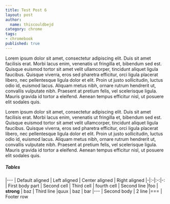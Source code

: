 ```yaml
---
title: Test Post 6
layout: post
author:
  name: thiscouldbejd
category: chrome
tags:
- chromebook
published: true
---
```

Lorem ipsum dolor sit amet, consectetur adipiscing elit. Duis sit amet facilisis erat. Morbi lacus enim, venenatis ut fringilla et, bibendum sed est. Quisque euismod tortor sit amet velit ullamcorper, tincidunt aliquet ligula faucibus. <!--more--> Quisque viverra, eros sed pharetra efficitur, orci ligula placerat libero, nec pellentesque ligula dolor et elit. Proin ut justo sollicitudin, luctus odio id, euismod lacus. Aliquam metus nibh, ornare rutrum hendrerit ut, convallis vulputate nibh. Praesent at pretium felis, vel scelerisque ligula. Mauris gravida id tortor a eleifend. Aenean tempus efficitur nisl, ut posuere elit sodales quis.

Lorem ipsum dolor sit amet, consectetur adipiscing elit. Duis sit amet facilisis erat. Morbi lacus enim, venenatis ut fringilla et, bibendum sed est. Quisque euismod tortor sit amet velit ullamcorper, tincidunt aliquet ligula faucibus. Quisque viverra, eros sed pharetra efficitur, orci ligula placerat libero, nec pellentesque ligula dolor et elit. Proin ut justo sollicitudin, luctus odio id, euismod lacus. Aliquam metus nibh, ornare rutrum hendrerit ut, convallis vulputate nibh. Praesent at pretium felis, vel scelerisque ligula. Mauris gravida id tortor a eleifend. Aenean tempus efficitur nisl, ut posuere elit sodales quis.

##### Tables

|---
| Default aligned | Left aligned | Center aligned | Right aligned
|-|:-|:-:|-:
| First body part | Second cell | Third cell | fourth cell
| Second line |foo | **strong** | baz
| Third line |quux | baz | bar
|---
| Second body
| 2 line
|===
| Footer row